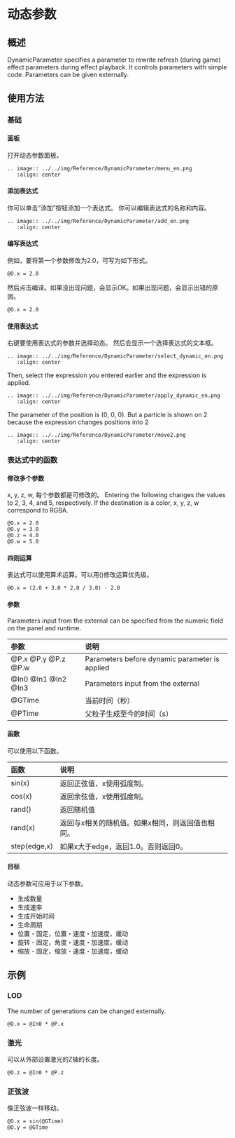 ﻿# 动态参数

## 概述

DynamicParameter specifies a parameter to rewrite refresh (during game) effect parameters during effect playback.
It controls parameters with simple code. Parameters can be given externally.

## 使用方法

### 基础

#### 面板

打开动态参数面板。

```eval_rst
.. image:: ../../img/Reference/DynamicParameter/menu_en.png
   :align: center
```

#### 添加表达式

你可以单击“添加”按钮添加一个表达式。
你可以编辑表达式的名称和内容。

```eval_rst
.. image:: ../../img/Reference/DynamicParameter/add_en.png
   :align: center
```

#### 编写表达式

例如，要将第一个参数修改为2.0，可写为如下形式。

```
@O.x = 2.0
```

然后点击编译。如果没出现问题，会显示OK。如果出现问题，会显示出错的原因。

```
@O.x = 2.0
```


#### 使用表达式

右键要使用表达式的参数并选择动态。
然后会显示一个选择表达式的文本框。

```eval_rst
.. image:: ../../img/Reference/DynamicParameter/select_dynamic_en.png
   :align: center
```

Then, select the expression you entered earlier and the expression is applied.

```eval_rst
.. image:: ../../img/Reference/DynamicParameter/apply_dynamic_en.png
   :align: center
```

The parameter of the position is (0, 0, 0). But a particle is shown on 2 because the expression changes positions into 2

```eval_rst
.. image:: ../../img/Reference/DynamicParameter/move2.png
   :align: center
```

### 表达式中的函数

#### 修改多个参数

x, y, z, w, 每个参数都是可修改的。
Entering the following changes the values ​​to 2, 3, 4, and 5, respectively.
If the destination is a color, x, y, z, w correspond to RGBA.


```
@O.x = 2.0
@O.y = 3.0
@O.z = 4.0
@O.w = 5.0
```

#### 四则运算

表达式可以使用算术运算。可以用()修改运算优先级。

```
@O.x = (2.0 + 3.0 * 2.0 / 3.0) - 2.0
```

#### 参数

Parameters input from the external can be specified from the numeric field on the panel and runtime.

|参数|说明|
|:----|:----|
|@P.x @P.y @P.z @P.w|Parameters before dynamic parameter is applied|
|@In0 @In1 @In2 @In3|Parameters input from the external|
|@GTime|当前时间（秒）|
|@PTime|父粒子生成至今的时间（s）|

#### 函数

可以使用以下函数。

|函数|说明|
|:----|:----|
|sin(x)|返回正弦值，x使用弧度制。|
|cos(x)|返回余弦值，x使用弧度制。|
|rand()|返回随机值|
|rand(x)|返回与x相关的随机值。如果x相同，则返回值也相同。|
|step(edge,x)|如果x大于edge，返回1.0。否则返回0。|

#### 目标

动态参数可应用于以下参数。

- 生成数量
- 生成速率
- 生成开始时间
- 生命周期
- 位置 - 固定，位置・速度・加速度，缓动
- 旋转 - 固定，角度・速度・加速度，缓动
- 缩放 - 固定，缩放・速度・加速度，缓动

## 示例

### LOD

The number of generations can be changed externally.

```
@O.x = @In0 * @P.x
```

### 激光

可以从外部设置激光的Z轴的长度。

```
@O.z = @In0 * @P.z
```

### 正弦波

像正弦波一样移动。

```
@O.x = sin(@GTime)
@O.y = @GTime
```
